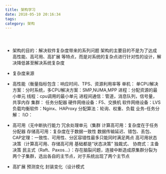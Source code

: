 ```yaml
---
title: 架构学习
date: 2018-05-10 20:16:34
tags:
category: 架构
---
```


###


<!-- more -->

&emsp;&emsp;
* 架构的目的：解决软件复杂度带来的系列问题
架构的主要目的不是为了达成 高性能、高可用、高扩展 等特点，而是对系统的复杂点进行针对性的设计，解决降低甚至解决系统复杂度

* 复杂度来源
- 高性能（衡量指标包含：响应时间、TPS、资源利用率等
    单机：
        单CPU解决方案：分时系统，多CPU解决方案：SMP,NUMA,MPP
        进程：分配资源的最小单元
        线程：cpu调用的最小单元
        进程间通信：管道，消息队列，信号量，共享内存
    集群：
        任务分配器
            硬件网络设备：F5、交换机
            软件网络设备：LVS
            负载均衡软件：Nginx、HAProxy
            分配算法：轮询、权重、负载
    业务-任务分解：
    I\O：

- 高可用（无中断执行能力
    冗余处理单元（集群
    计算高可用：复杂度在于任务分配器
    存储高可用：复杂度在于数据一致性
        数据传输延迟、错包、丢包、
        CAP定理：一致性、可用性、分区容错性最多只能同时满足两点
    高可用状态决策（计算高可用、存储高可用 基础都是“状态决策”
        独裁式、
        协商式：主备决策
        民主式（Raft、Paxos...）：存在脑裂问题，连接中断造成原集群分裂为两个子集群，选出各自的主节点，对于系统出现了两个主节点


- 高扩展
    预测变化
    封装变化（设计模式